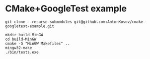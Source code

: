 # CMake+GoogleTest example

`git clone --recurse-submodules git@github.com:AntonKosov/cmake-googletest-example.git`

```
mkdir build-MinGW
cd build-MinGW
cmake -G "MinGW Makefiles" ..
mingw32-make
./bin/tests.exe
```
